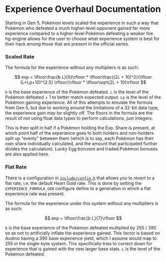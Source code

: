 # Experience Overhaul Documentation
Starting in Gen 5, Pokémon levels scaled the experience in such a way that Pokémon who defeated a much higher-level opponent gained far more experience compared to a higher-level Pokémon defeating a weaker foe.  hg-engine allows for the user to choose what experience system is best for their hack among those that are present in the official series.

### Scaled Rate
The formula for the experience without any multipliers is as such:

$$ exp = \lfloor\frac{b  L}{5}\rfloor * \lfloor\frac{(2L + 10)^2}{\lfloor (L+Lp+10)^{2.5} \rfloor}\rfloor * \lfloor\sqrt{2L + 10}\rfloor $$

``b`` is the base experience of the Pokémon defeated.  ``L`` is the level of the Pokémon defeated + 1 to better match expected output.  ``Lp`` is the level of the Pokémon gaining experience.  All of this attempts to emulate the formula from Gen 5, but due to working around the limitations of a 32-bit data type, the experience gain may be slightly off.  The floors in the formula are the result of not using float data types to perform calculations, just integers.

This is then split in half if a Pokémon holding the Exp. Share is present, at which point half of the experience goes to both holders and non-holders split up "evenly" between them (which is to say, each Pokémon has their own share individually calculated, and the amount that participated further divides the calculation).  Lucky Egg bonuses and traded Pokémon bonuses are also applied here.

### Flat Rate
There is a configuration in [``include/config.h``](https://github.com/BluRosie/hg-engine/blob/main/include/config.h) that allows you to revert to a flat rate, i.e. the default Heart Gold rate.  This is done by setting the ``EXPERIENCE_FORMULA_GEN`` configure define to a generation in which a flat experience rate was present.

The formula for the experience under this system without any multipliers is as such:

$$ exp = \lfloor\frac{b  L}{7}\rfloor $$

``b`` is the base experience of the Pokémon defeated multiplied by 255 / 390 so as not to artificially inflate the experience gained.  This factor is based on Audino having a 390 base experience yield, which I assume would map to 255 in the single-byte system.  This specifically tries to correct down for experience that is gained with the new larger base stats.  ``L`` is the level of the Pokémon defeated.
